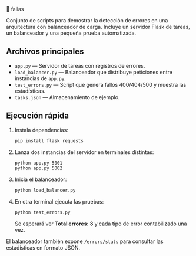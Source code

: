 📂 fallas

Conjunto de scripts para demostrar la detección de errores en una arquitectura con balanceador de carga.
Incluye un servidor Flask de tareas, un balanceador y una pequeña prueba automatizada.

## Archivos principales

- `app.py` &mdash; Servidor de tareas con registros de errores.
- `load_balancer.py` &mdash; Balanceador que distribuye peticiones entre instancias de `app.py`.
- `test_errors.py` &mdash; Script que genera fallos 400/404/500 y muestra las estadísticas.
- `tasks.json` &mdash; Almacenamiento de ejemplo.

## Ejecución rápida

1. Instala dependencias:
   ```bash
   pip install flask requests
   ```
2. Lanza dos instancias del servidor en terminales distintas:
   ```bash
   python app.py 5001
   python app.py 5002
   ```
3. Inicia el balanceador:
   ```bash
   python load_balancer.py
   ```
4. En otra terminal ejecuta las pruebas:
   ```bash
   python test_errors.py
   ```
   Se esperará ver **Total errores: 3** y cada tipo de error contabilizado una vez.

El balanceador también expone `/errors/stats` para consultar las estadísticas en formato JSON.
